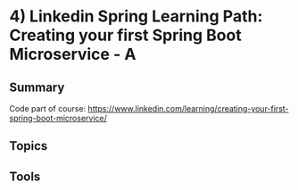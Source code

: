 # 4) Linkedin Spring Learning Path: Creating your first Spring Boot Microservice - A
## Summary
Code part of course: https://www.linkedin.com/learning/creating-your-first-spring-boot-microservice/


## Topics


## Tools
